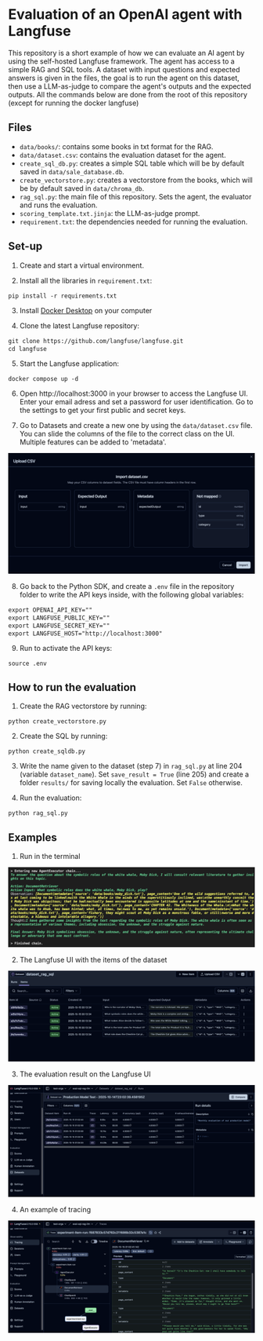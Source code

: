 # Evaluation of an OpenAI agent with Langfuse

This repository is a short example of how we can evaluate an AI agent by using the self-hosted Langfuse framework. The agent has access to a simple RAG and SQL tools. A dataset with input questions and expected answers is given in the files, the goal is to run the agent on this dataset, then use a LLM-as-judge to compare the agent's outputs and the expected outputs. All the commands below are done from the root of this repository (except for running the docker langfuse)

## Files

- `data/books/`: contains some books in txt format for the RAG.
- `data/dataset.csv`: contains the evaluation dataset for the agent.
- `create_sql_db.py`: creates a simple SQL table which will be by default saved in `data/sale_database.db`.
- `create_vectorstore.py`: creates a vectorstore from the books, which will be by default saved in `data/chroma_db`.
- `rag_sql.py`: the main file of this repository. Sets the agent, the evaluator and runs the evaluation.
- `scoring_template.txt.jinja`: the LLM-as-judge prompt.
- `requirement.txt`: the dependencies needed for running the evaluation.

## Set-up

1. Create and start a virtual environment.

2. Install all the libraries in `requirement.txt`:

```shell
pip install -r requirements.txt
```

3. Install [Docker Desktop](https://www.docker.com/products/docker-desktop/) on your computer

4. Clone the latest Langfuse repository:

```shell
git clone https://github.com/langfuse/langfuse.git
cd langfuse
```

5. Start the Langfuse application:

```shell
docker compose up -d
```

6. Open http://localhost:3000 in your browser to access the Langfuse UI. Enter your email adress and set a password for user identification. Go to the settings to get your first public and secret keys.

7. Go to Datasets and create a new one by using the `data/dataset.csv` file. You can slide the columns of the file to the correct class on the UI. Multiple features can be added to 'metadata'.

![](images/create_dataset_UI.png)

8. Go back to the Python SDK, and create a `.env` file in the repository folder to write the API keys inside, with the following global variables:

```shell
export OPENAI_API_KEY=""
export LANGFUSE_PUBLIC_KEY=""
export LANGFUSE_SECRET_KEY=""
export LANGFUSE_HOST="http://localhost:3000"
```

9. Run to activate the API keys:

```shell
source .env
```

## How to run the evaluation

1. Create the RAG vectorstore by running:

```shell
python create_vectorstore.py
```

2. Create the SQL by running:

```shell
python create_sqldb.py
```

3. Write the name given to the dataset (step 7) in `rag_sql.py` at line 204 (variable `dataset_name`). Set `save_result = True` (line 205) and create a folder `results/` for saving locally the evaluation. Set `False` otherwise.

4. Run the evaluation:

```shell
python rag_sql.py
```

## Examples

1. Run in the terminal

![](images/POC_run_terminal.png)

2. The Langfuse UI with the items of the dataset

![](images/POC_langfuse_dataset.png)

3. The evaluation result on the Langfuse UI

![](images/POC_result_eval.png)

4. An example of tracing

![](images/POC_tracing.png)
